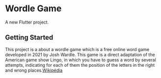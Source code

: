 # Wordle Game

A new Flutter project.

## Getting Started

This project is a about a wordle game which is a free online word game developed in 2021 by Josh Wardle. This game is a direct adaptation of the American game show Lingo, in which you have to guess a word by several attempts, indicating for each of them the position of the letters in the right and wrong places.[Wikipédia](https://fr.wikipedia.org/wiki/Wordle#:~:text=Wordle%20est%20un%20jeu%20de,bien%20plac%C3%A9es%20et%20mal%20plac%C3%A9es.)
